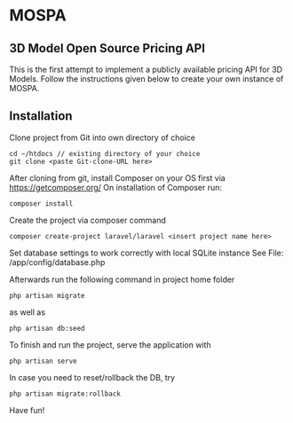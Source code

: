 # MOSPA
## 3D Model Open Source Pricing API

This is the first attempt to implement a publicly available pricing API for 3D Models.
Follow the instructions given below to create your own instance of MOSPA.

## Installation

Clone project from Git into own directory of choice
```
cd ~/htdocs // existing directory of your choice
git clone <paste Git-clone-URL here>
```

After cloning from git, install Composer on your OS first via https://getcomposer.org/
On installation of Composer run:

```
composer install
```

Create the project via composer command

```
composer create-project laravel/laravel <insert project name here>
```

Set database settings to work correctly with local SQLite instance
See File: /app/config/database.php

Afterwards run the following command in project home folder

```
php artisan migrate
```

as well as

```
php artisan db:seed
```

To finish and run the project, serve the application with

```
php artisan serve
```


In case you need to reset/rollback the DB, try

```
php artisan migrate:rollback
```

Have fun!